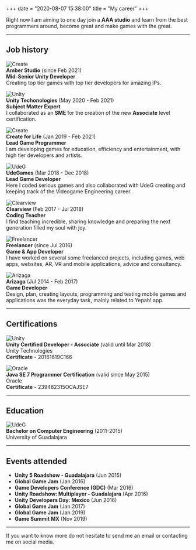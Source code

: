 +++
date = "2020-08-07 15:38:00"
title = "My career"
+++

Right now I am aiming to one day join a **AAA studio** and learn from the best programmers around, become great and make games with the great.

---------------

## **Job history**

![Create](/img/logos/amber-logo.png "Amber Studio")  
**Amber Studio** (since Feb 2021)  
**Mid-Senior Unity Developer**  
Creating top tier games with top tier developers for amazing IPs.

![Unity](/img/logos/unity-logo.png "Unity")  
**Unity Techonologies** (May 2020 - Feb 2021)  
**Subject Matter Expert**  
I collaborated as an **SME** for the creation of the new **Associate** level certification.

![Create](/img/logos/create-logo.png "Create")  
**Create for Life** (Jan 2019 - Feb 2021)  
**Lead Game Programmer**  
I am developing games for education, efficiency and entertainment, with high tier developers and artists.

![UdeG](/img/logos/udeg-logo.png "UdeG")  
**UdeGames** (Mar 2018 - Dec 2018)  
**Lead Game Developer**  
Here I coded serious games and also collaborated with UdeG creating and keeping track of the Videogame Engineering career.

![Clearview](/img/logos/clearview-logo.png "Clearview")  
**Clearview** (Feb 2017 - Jul 2018)  
**Coding Teacher**  
I find teaching incredible, sharing knowledge and preparing the next generation filled my soul with joy.

![Freelancer](/img/logos/freelancer-logo.png "Freelancer")  
**Freelancer** (since Jul 2016)  
**Game & App Developer**  
I have worked on several some freelanced projects, including games, web apps, websites, AR, VR and mobile applications, advice and consultancy.

![Arizaga](/img/logos/arizaga-logo.png "Arizaga")  
**Arizaga** (Jul 2014 - Feb 2017)  
**Game Developer**  
Design, plan, creating layouts, programming and testing mobile games and applications was the everyday task, mainly related to Yepah! app.

---------------

## **Certifications**

![Unity](/img/logos/unity-logo.png "Unity")  
**Unity Certified Developer - Associate** (valid until Mar 2018)  
Unity Technologies  
**Certificate** - 20161619C166

![Oracle](/img/logos/oracle-logo.png "Oracle")  
**Java SE 7 Programmer Certification** (valid since May 2015)  
Oracle  
**Certificate** - 239482315OCAJSE7

---------------

## **Education**

![UdeG](/img/logos/udeg-logo.png "UdeG")  
**Bachelor on Computer Engineering** (2011-2015)  
University of Guadalajara

---------------

## **Events attended**

* **Unity 5 Roadshow - Guadalajara** (Jun 2015)
* **Global Game Jam** (Jan 2016)
* **Game Developers Conference (GDC)** (Mar 2016)
* **Unity Roadshow: Multiplayer - Guadalajara** (Apr 2016)
* **Unity Developers Day: Mexico** (Jun 2016)
* **Global Game Jam** (Jan 2017)
* **Global Game Jam** (Jan 2019)
* **Game Summit MX** (Nov 2019)

---------------

If you want to know more do not hesitate to send me an email or contacting me on social media.
